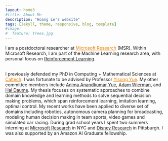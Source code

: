 ```yaml
---
layout: home3
#title: About Me
description: "Hoang Le's website"
tags: [Jekyll, theme, responsive, blog, template]
#image:
#  feature: trees.jpg
---
```

I am a postdoctoral researcher at <a href="https://www.microsoft.com/en-us/research/lab/microsoft-research-ai/" style="color:#e77f00" target="_blank">Microsoft Research</a> (MSR). Within Microsoft Research, I am part of the Machine Learning research area, with personal focus on <a href="https://www.microsoft.com/en-us/research/group/reinforcement-learning-group/" target="_blank">Reinforcement Learning</a>. 

<br />
I previously defended my PhD in Computing + Mathematical Sciences at <a href="https://www.caltech.edu/" style="color:#e77f00" target="_blank">Caltech</a>. I was fortunate to be advised by Professor <a href="http://www.yisongyue.com/" style="color:#e77f00" target="_blank">Yisong Yue</a>. My other committee members include <a href="http://tensorlab.cms.caltech.edu/users/anima/" target="_blank">Anima Anandkumar Yue</a>, <a href="http://users.cms.caltech.edu/~adamw/" target="_blank">Adam Wierman</a>, and <a href="http://users.umiacs.umd.edu/~hal/" target="_blank">Hal Daume</a>. My thesis focuses on systematic approaches to combine domain knowledge and learning methods to solve sequential decision making problems, which span reinforcement learning, imitation learning, optimal control. My recent works have been applied to diverse set of domains including robotics, autonomous camera planning for broadcasting, modeling human decision making in team sports, video games and simulated car racing. During grad school years I spent two summers interning at <a href="https://www.microsoft.com/en-us/research/lab/microsoft-research-new-york/" target="_blank">Microsoft Research</a> in NYC and <a href="https://www.disneyresearch.com/" target="_blank">Disney Research</a> in Pittsburgh. I was also supported by an Amazon AI Graduate fellowship.


<!--
<br />
I'm interested in sequential decision problems: specifically, how to efficiently <em> integrate domain knowledge and structure into data-driven methods </em>. My research overlaps with reinforcement learning, imitation learning and optimal control. 

<br />
During grad school years I spent two summers interning at <a href="https://www.microsoft.com/en-us/research/lab/microsoft-research-new-york/" style="color:#e77f00" target="_blank">Microsoft Research</a> in NYC and <a href="https://www.disneyresearch.com/" style="color:#e77f00" target="_blank">Disney Research</a> in Pittsburgh. I was also supported by an Amazon AI Graduate fellowship.
-->
